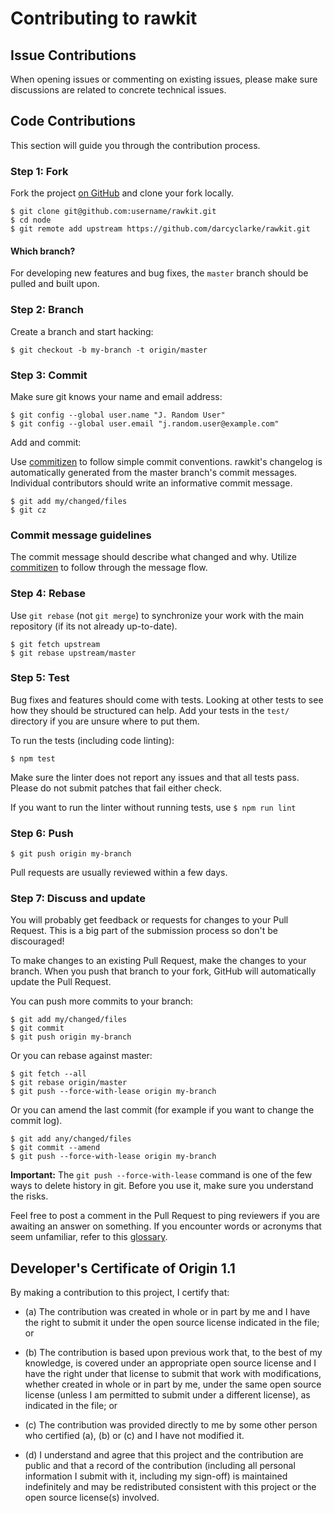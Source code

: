# Contributing to rawkit

## Issue Contributions

When opening issues or commenting on existing issues, please make sure
discussions are related to concrete technical issues.

## Code Contributions

This section will guide you through the contribution process.

### Step 1: Fork

Fork the project [on GitHub](https://github.com/darcyclarke/rawkit) and clone your fork
locally.

```text
$ git clone git@github.com:username/rawkit.git
$ cd node
$ git remote add upstream https://github.com/darcyclarke/rawkit.git
```

#### Which branch?

For developing new features and bug fixes, the `master` branch should be pulled
and built upon.

### Step 2: Branch

Create a branch and start hacking:

```text
$ git checkout -b my-branch -t origin/master
```

### Step 3: Commit

Make sure git knows your name and email address:

```text
$ git config --global user.name "J. Random User"
$ git config --global user.email "j.random.user@example.com"
```

Add and commit:

Use [commitizen](https://github.com/commitizen/cz-cli) to follow simple commit conventions. rawkit's changelog is automatically generated from the master branch's commit messages. Individual contributors should write an informative commit message.

```text
$ git add my/changed/files
$ git cz
```

### Commit message guidelines

The commit message should describe what changed and why. Utilize [commitizen](https://github.com/commitizen/cz-cli) to follow through the message flow.

### Step 4: Rebase

Use `git rebase` (not `git merge`) to synchronize your work with the main
repository (if its not already up-to-date).

```text
$ git fetch upstream
$ git rebase upstream/master
```

### Step 5: Test

Bug fixes and features should come with tests. Looking at
other tests to see how they should be structured can help. Add your
tests in the `test/` directory if you are unsure where to put them.

To run the tests (including code linting):

```text
$ npm test
```

Make sure the linter does not report any issues and that all tests pass. Please
do not submit patches that fail either check.

If you want to run the linter without running tests, use
`$ npm run lint`

### Step 6: Push

```text
$ git push origin my-branch
```

Pull requests are usually reviewed within a few days.

### Step 7: Discuss and update

You will probably get feedback or requests for changes to your Pull Request.
This is a big part of the submission process so don't be discouraged!

To make changes to an existing Pull Request, make the changes to your branch.
When you push that branch to your fork, GitHub will automatically update the
Pull Request.

You can push more commits to your branch:

```text
$ git add my/changed/files
$ git commit
$ git push origin my-branch
```

Or you can rebase against master:

```text
$ git fetch --all
$ git rebase origin/master
$ git push --force-with-lease origin my-branch
```

Or you can amend the last commit (for example if you want to change the commit
log).

```text
$ git add any/changed/files
$ git commit --amend
$ git push --force-with-lease origin my-branch
```

**Important:** The `git push --force-with-lease` command is one of the few ways
to delete history in git. Before you use it, make sure you understand the risks.

Feel free to post a comment in the Pull Request to ping reviewers if you are
awaiting an answer on something. If you encounter words or acronyms that
seem unfamiliar, refer to this
[glossary](https://sites.google.com/a/chromium.org/dev/glossary).

<a id="developers-certificate-of-origin"></a>
## Developer's Certificate of Origin 1.1

By making a contribution to this project, I certify that:

* (a) The contribution was created in whole or in part by me and I
  have the right to submit it under the open source license
  indicated in the file; or

* (b) The contribution is based upon previous work that, to the best
  of my knowledge, is covered under an appropriate open source
  license and I have the right under that license to submit that
  work with modifications, whether created in whole or in part
  by me, under the same open source license (unless I am
  permitted to submit under a different license), as indicated
  in the file; or

* (c) The contribution was provided directly to me by some other
  person who certified (a), (b) or (c) and I have not modified
  it.

* (d) I understand and agree that this project and the contribution
  are public and that a record of the contribution (including all
  personal information I submit with it, including my sign-off) is
  maintained indefinitely and may be redistributed consistent with
  this project or the open source license(s) involved.
